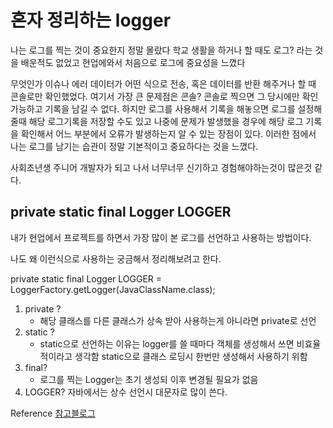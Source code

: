 # 혼자 정리하는 logger 

나는 로그를 찍는 것이 중요한지 정말 몰랐다 학교 생활을 하거나 할 때도 로그? 라는 것을 배운적도 없었고 현업에와서 처음으로 로그에 중요성을 느꼈다

무엇인가 이슈나 에러 데이터가 어떤 식으로 전송, 혹은 데이터를 반환 해주거나 할 때 콘솔로만 확인했었다. 여기서 가장 큰 문제점은 콘솔? 콘솔로 찍으면 그 당시에만 확인 가능하고 기록을 남길 수 없다. 하지만 로그를 사용해서 기록을 해놓으면 로그를 설정해줄때 해당 로그기록을 저장할 수도 있고 나중에 문제가 발생했을 경우에 해당 로그 기록을 확인해서 어느 부분에서 오류가 발생하는지 알 수 있는 장점이 있다. 이러한 점에서 나는 로그를 남기는 습관이 정말 기본적이고 중요하다는 것을 느꼈다. 

사회초년생 주니어 개발자가 되고 나서 너무너무 신기하고 경험해야하는것이 많은것 같다.

## private static final Logger LOGGER

내가 현업에서 프로젝트를 하면서 가장 많이 본 로그를 선언하고 사용하는 방법이다.

나도 왜 이런식으로 사용하는 궁금해서 정리해보려고 한다.

private static final Logger LOGGER = LoggerFactory.getLogger(JavaClassName.class);

1. private ? 
    - 해당 클래스를 다른 클래스가 상속 받아 사용하는게 아니라면 private로 선언
2. static ?
    - static으로 선언하는 이유는 logger를 쓸 때마다 객체를 생성해서 쓰면 비효율적이라고 생각함 static으로 클래스 로딩시 한번만 생성해서 사용하기 위함
3. final? 
    - 로그를 찍는 Logger는 초기 생성되 이후 변경될 필요가 없음
4. LOGGER? 자바에서는 상수 선언시 대문자로 많이 쓴다. 


Reference
[참고블로그](https://atin.tistory.com/639)
 
